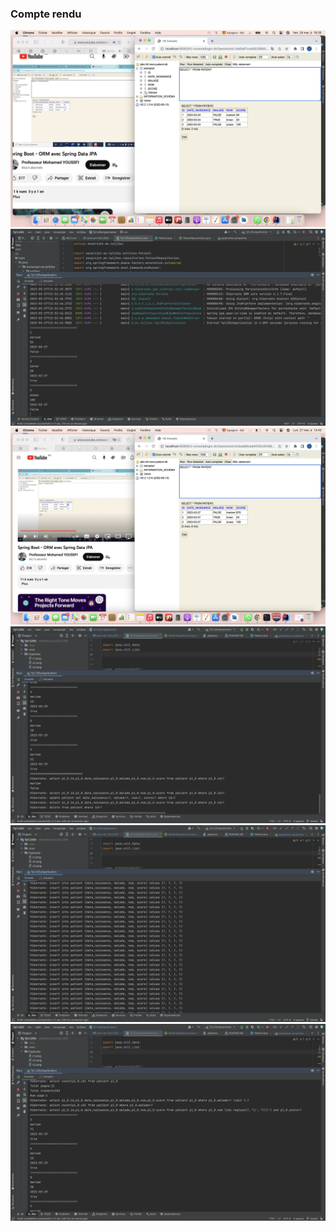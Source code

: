 <h3>Compte rendu </h3>
<img src="Captures/c1.png">
<img src="Captures/c2.png">
<img src="Captures/c3.png">
<img src="Captures/c4.png">
<img src="Captures/c5.png">
<img src="Captures/c6.png">


